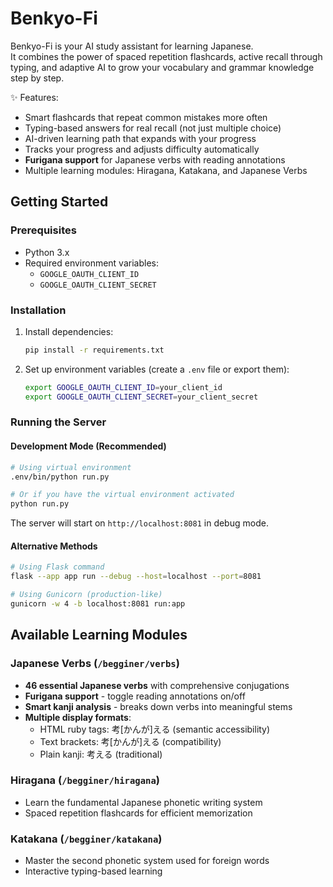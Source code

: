 # Benkyo-Fi

Benkyo-Fi is your AI study assistant for learning Japanese.  
It combines the power of spaced repetition flashcards, active recall through typing, and adaptive AI to grow your vocabulary and grammar knowledge step by step.  

✨ Features:
- Smart flashcards that repeat common mistakes more often  
- Typing-based answers for real recall (not just multiple choice)  
- AI-driven learning path that expands with your progress  
- Tracks your progress and adjusts difficulty automatically
- **Furigana support** for Japanese verbs with reading annotations
- Multiple learning modules: Hiragana, Katakana, and Japanese Verbs  

## Getting Started

### Prerequisites
- Python 3.x
- Required environment variables:
  - `GOOGLE_OAUTH_CLIENT_ID`
  - `GOOGLE_OAUTH_CLIENT_SECRET`

### Installation
1. Install dependencies:
   ```bash
   pip install -r requirements.txt
   ```

2. Set up environment variables (create a `.env` file or export them):
   ```bash
   export GOOGLE_OAUTH_CLIENT_ID=your_client_id
   export GOOGLE_OAUTH_CLIENT_SECRET=your_client_secret
   ```

### Running the Server

#### Development Mode (Recommended)
```bash
# Using virtual environment
.env/bin/python run.py

# Or if you have the virtual environment activated
python run.py
```
The server will start on `http://localhost:8081` in debug mode.

#### Alternative Methods
```bash
# Using Flask command
flask --app app run --debug --host=localhost --port=8081

# Using Gunicorn (production-like)
gunicorn -w 4 -b localhost:8081 run:app
```

## Available Learning Modules

### Japanese Verbs (`/begginer/verbs`)
- **46 essential Japanese verbs** with comprehensive conjugations
- **Furigana support** - toggle reading annotations on/off
- **Smart kanji analysis** - breaks down verbs into meaningful stems
- **Multiple display formats**:
  - HTML ruby tags: 考[かんが]える (semantic accessibility)
  - Text brackets: 考[かんが]える (compatibility)
  - Plain kanji: 考える (traditional)

### Hiragana (`/begginer/hiragana`)
- Learn the fundamental Japanese phonetic writing system
- Spaced repetition flashcards for efficient memorization

### Katakana (`/begginer/katakana`)  
- Master the second phonetic system used for foreign words
- Interactive typing-based learning
